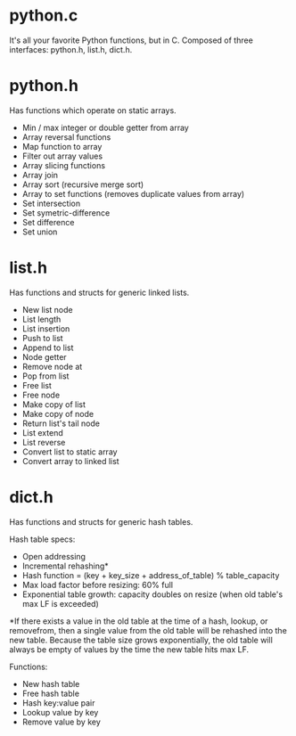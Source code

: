 # python.c
It's all your favorite Python functions, but in C.
Composed of three interfaces: python.h, list.h, dict.h.

# python.h
Has functions which operate on static arrays.

- Min / max integer or double getter from array
- Array reversal functions
- Map function to array
- Filter out array values
- Array slicing functions
- Array join
- Array sort (recursive merge sort)
- Array to set functions (removes duplicate values from array)
- Set intersection
- Set symetric-difference
- Set difference
- Set union

# list.h
Has functions and structs for generic linked lists.

- New list node
- List length
- List insertion
- Push to list
- Append to list
- Node getter
- Remove node at
- Pop from list
- Free list
- Free node
- Make copy of list
- Make copy of node
- Return list's tail node
- List extend
- List reverse
- Convert list to static array
- Convert array to linked list

# dict.h
Has functions and structs for generic hash tables.

Hash table specs:
- Open addressing
- Incremental rehashing*
- Hash function = (key + key_size + address_of_table) % table_capacity
- Max load factor before resizing: 60% full
- Exponential table growth: capacity doubles on resize (when old table's max LF is exceeded)

*If there exists a value in the old table at the time of a hash, lookup, or removefrom, then a single value from the old table will be rehashed into the new table. Because the table size grows exponentially, the old table will always be empty of values by the time the new table hits max LF.

Functions:
- New hash table
- Free hash table
- Hash key:value pair
- Lookup value by key
- Remove value by key
